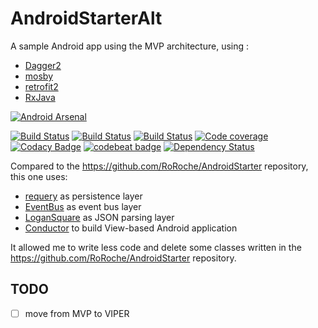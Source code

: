 # AndroidStarterAlt
A sample Android app using the MVP architecture, using :
- [Dagger2](https://google.github.io/dagger/)
- [mosby](http://hannesdorfmann.com/mosby/)
- [retrofit2](https://square.github.io/retrofit/)
- [RxJava](https://github.com/ReactiveX/RxJava)

[![Android Arsenal](https://img.shields.io/badge/Android%20Arsenal-AndroidStarterAlt-brightgreen.svg?style=flat)]()

[![Build Status](https://travis-ci.org/RoRoche/AndroidStarterAlt.svg?branch=master)](https://travis-ci.org/RoRoche/AndroidStarterAlt)
[![Build Status](https://circleci.com/gh/RoRoche/AndroidStarterAlt.svg?style=shield&circle-token=e1392aa8f9f0e28e84fcbe56e7799aa0dad35142)](https://circleci.com/gh/RoRoche/AndroidStarterAlt)
[![Build Status](https://www.bitrise.io/app/30fed1131586f570.svg?token=m4Zm_PsnWHanpcQyojBX3A&branch=master)](https://www.bitrise.io/app/30fed1131586f570)
[![Code coverage](https://codecov.io/github/RoRoche/AndroidStarterAlt/coverage.svg?branch=master)](https://codecov.io/gh/RoRoche/AndroidStarterAlt)
[![Codacy Badge](https://api.codacy.com/project/badge/Grade/3fd4615e71704f6cbbd01b8f82e7f0fc)](https://www.codacy.com/app/romain-rochegude_2/AndroidStarterAlt?utm_source=github.com&amp;utm_medium=referral&amp;utm_content=RoRoche/AndroidStarterAlt&amp;utm_campaign=Badge_Grade)
[![codebeat badge](https://codebeat.co/badges/e20f9049-330c-4eb1-99dc-e3c4c7a711f7)](https://codebeat.co/projects/github-com-roroche-androidstarteralt)
[![Dependency Status](https://www.versioneye.com/user/projects/5818f5144304530b002f88b1/badge.svg?style=flat-square)](https://www.versioneye.com/user/projects/5818f5144304530b002f88b1)

Compared to the <https://github.com/RoRoche/AndroidStarter> repository, this one uses:

* [requery](https://github.com/requery/requery/) as persistence layer
* [EventBus](https://github.com/greenrobot/EventBus) as event bus layer
* [LoganSquare](https://github.com/bluelinelabs/LoganSquare) as JSON parsing layer
* [Conductor](https://github.com/bluelinelabs/Conductor) to build View-based Android application

It allowed me to write less code and delete some classes written in the <https://github.com/RoRoche/AndroidStarter> repository.

## TODO

- [ ] move from MVP to VIPER
